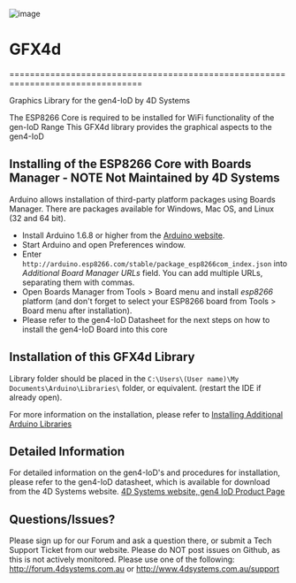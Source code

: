 ![image](http://www.4dsystems.com.au/downloads/4DLogo.png)

# GFX4d
================================================================================

Graphics Library for the gen4-IoD by 4D Systems

The ESP8266 Core is required to be installed for WiFi functionality of the gen-IoD Range
This GFX4d library provides the graphical aspects to the gen4-IoD

## Installing of the ESP8266 Core with Boards Manager - NOTE Not Maintained by 4D Systems

Arduino allows installation of third-party platform packages using Boards Manager. There are packages available for Windows, Mac OS, and Linux (32 and 64 bit).

- Install Arduino 1.6.8 or higher from the [Arduino website](http://www.arduino.cc/en/main/software).
- Start Arduino and open Preferences window.
- Enter ```http://arduino.esp8266.com/stable/package_esp8266com_index.json``` into *Additional Board Manager URLs* field. You can add multiple URLs, separating them with commas.
- Open Boards Manager from Tools > Board menu and install *esp8266* platform (and don't forget to select your ESP8266 board from Tools > Board menu after installation).
- Please refer to the gen4-IoD Datasheet for the next steps on how to install the gen4-IoD Board into this core

## Installation of this GFX4d Library

Library folder should be placed in the ```C:\Users\(User name)\My Documents\Arduino\Libraries\``` folder, or equivalent. (restart the IDE if already open).

For more information on the installation, please refer to [Installing Additional Arduino Libraries](http://arduino.cc/en/Guide/Libraries)

## Detailed Information

For detailed information on the gen4-IoD's and procedures for installation, please refer to the gen4-IoD datasheet, which is available for download from the 4D Systems website.
[4D Systems website, gen4 IoD Product Page](http://www.4dsystems.com.au/product/gen4-IoD)

## Questions/Issues?

Please sign up for our Forum and ask a question there, or submit a Tech Support Ticket from our website.
Please do NOT post issues on Github, as this is not actively monitored. Please use one of the following:
http://forum.4dsystems.com.au or http://www.4dsystems.com.au/support
